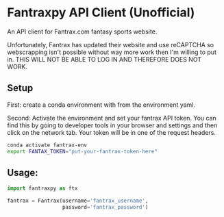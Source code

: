 # Fantraxpy API Client (Unofficial)
An API client for Fantrax.com fantasy sports website.

Unfortunately, Fantrax has updated their website and use reCAPTCHA so webscrapping isn't possible without way more work then I'm willing to put in. THIS WILL NOT BE ABLE TO LOG IN AND THEREFORE DOES NOT WORK.

## Setup
First: create a conda environment with from the environment yaml.

Second: Activate the environment and set your fantrax API token. You can find this by going to developer tools in your browser and settings and then click on the network tab. Your token will be in one of the request headers.
```bash
conda activate fantrax-env
export FANTAX_TOKEN="put-your-fantrax-token-here"
```

## Usage:
```python
import fantraxpy as ftx

fantrax = Fantrax(username='fantrax_username',
                  password='fantrax_password')
```
